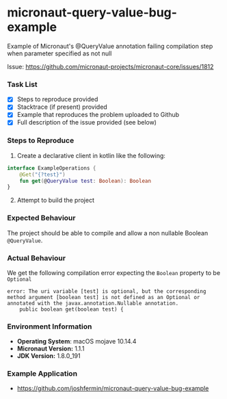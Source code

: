 # micronaut-query-value-bug-example
Example of Micronaut's @QueryValue annotation failing compilation step when parameter specified as not null


Issue: https://github.com/micronaut-projects/micronaut-core/issues/1812

### Task List

- [x] Steps to reproduce provided
- [x] Stacktrace (if present) provided
- [x] Example that reproduces the problem uploaded to Github
- [x] Full description of the issue provided (see below)

### Steps to Reproduce

1. Create a declarative client in kotlin like the following:
```Kotlin
interface ExampleOperations {
    @Get("{?test}")
    fun get(@QueryValue test: Boolean): Boolean
}
```
2. Attempt to build the project

### Expected Behaviour
The project should be able to compile and allow a non nullable Boolean `@QueryValue`.

### Actual Behaviour
We get the following compilation error expecting the `Boolean` property to be `Optional`
```
error: The uri variable [test] is optional, but the corresponding method argument [boolean test] is not defined as an Optional or annotated with the javax.annotation.Nullable annotation.
    public boolean get(boolean test) {
```

### Environment Information
- **Operating System**: macOS mojave 10.14.4
- **Micronaut Version:** 1.1.1
- **JDK Version:** 1.8.0_191

### Example Application

- https://github.com/joshfermin/micronaut-query-value-bug-example
